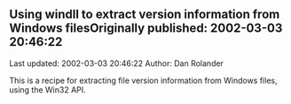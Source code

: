 ## Using windll to extract version information from Windows filesOriginally published: 2002-03-03 20:46:22 
Last updated: 2002-03-03 20:46:22 
Author: Dan Rolander 
 
This is a recipe for extracting file version information from Windows files, using the Win32 API.